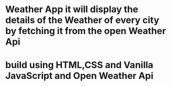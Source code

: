 # Weather App it will display the details of the Weather of every city by fetching it from the  open Weather Api
# build using HTML,CSS and Vanilla JavaScript and Open Weather Api
